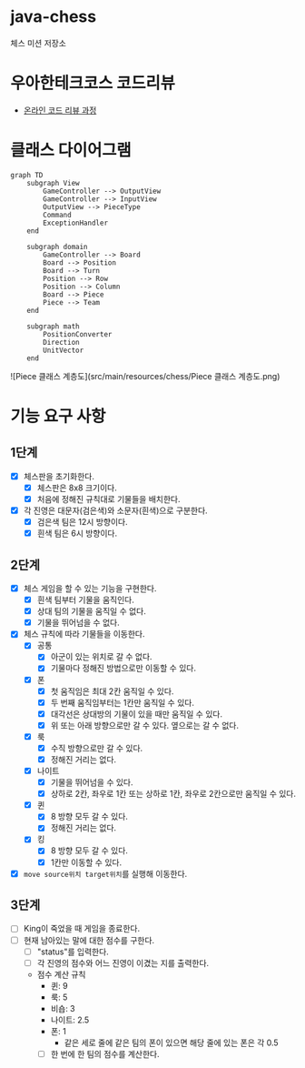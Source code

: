 # java-chess
체스 미션 저장소

# 우아한테크코스 코드리뷰
- [온라인 코드 리뷰 과정](https://github.com/woowacourse/woowacourse-docs/blob/master/maincourse/README.md)

# 클래스 다이어그램

```mermaid
graph TD
    subgraph View
        GameController --> OutputView
        GameController --> InputView
        OutputView --> PieceType
        Command
        ExceptionHandler
    end

    subgraph domain
        GameController --> Board
        Board --> Position
        Board --> Turn
        Position --> Row
        Position --> Column
        Board --> Piece
        Piece --> Team
    end

    subgraph math
        PositionConverter
        Direction
        UnitVector
    end
```

![Piece 클래스 계층도](src/main/resources/chess/Piece 클래스 계층도.png)

# 기능 요구 사항
## 1단계
- [x] 체스판을 초기화한다.
  - [x] 체스판은 8x8 크기이다.
  - [x] 처음에 정해진 규칙대로 기물들을 배치한다. 
- [x] 각 진영은 대문자(검은색)와 소문자(흰색)으로 구분한다.
  - [x] 검은색 팀은 12시 방향이다.
  - [x] 흰색 팀은 6시 방향이다.

## 2단계
- [x] 체스 게임을 할 수 있는 기능을 구현한다.
  - [x] 흰색 팀부터 기물을 움직인다.
  - [x] 상대 팀의 기물을 움직일 수 없다.
  - [x] 기물을 뛰어넘을 수 없다.
- [x] 체스 규칙에 따라 기물들을 이동한다.
  - [x] 공통
    - [x] 아군이 있는 위치로 갈 수 없다.
    - [x] 기물마다 정해진 방법으로만 이동할 수 있다.
  - [x] 폰
    - [x] 첫 움직임은 최대 2칸 움직일 수 있다.
    - [x] 두 번째 움직임부터는 1칸만 움직일 수 있다.
    - [x] 대각선은 상대방의 기물이 있을 때만 움직일 수 있다.
    - [x] 위 또는 아래 방향으로만 갈 수 있다. 옆으로는 갈 수 없다.
  - [x] 룩
    - [x] 수직 방향으로만 갈 수 있다.
    - [x] 정해진 거리는 없다.
  - [x] 나이트
    - [x] 기물을 뛰어넘을 수 있다.
    - [x] 상하로 2칸, 좌우로 1칸 또는 상하로 1칸, 좌우로 2칸으로만 움직일 수 있다.
  - [x] 퀸
    - [x] 8 방향 모두 갈 수 있다.
    - [x] 정해진 거리는 없다.
  - [x] 킹
    - [x] 8 방향 모두 갈 수 있다.
    - [x] 1칸만 이동할 수 있다.
- [x] `move source위치 target위치`를 실행해 이동한다.

## 3단계
- [ ] King이 죽었을 때 게임을 종료한다.
- [ ] 현재 남아있는 말에 대한 점수를 구한다.
  - [ ] "status"를 입력한다.
  - [ ] 각 진영의 점수와 어느 진영이 이겼는 지를 출력한다.
  - 점수 계산 규칙
    - 퀸: 9
    - 룩: 5
    - 비숍: 3
    - 나이트: 2.5
    - 폰: 1
      - 같은 세로 줄에 같은 팀의 폰이 있으면 해당 줄에 있는 폰은 각 0.5 
    - [ ] 한 번에 한 팀의 점수를 계산한다.

